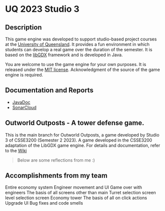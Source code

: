 # UQ 2023 Studio 3 

## Description

This game engine was developed to support studio-based project courses at the [University of Queensland](https://uq.edu.au/ "UQ Home Page"). It provides a fun environment in which students can develop a real game over the duration of the semester. It is based on the [libGDX](https://libgdx.com/ "libGDX Information") framework and is developed in Java.

You are welcome to use the game engine for your own purposes. It is released under the [MIT license](https://opensource.org/licenses/MIT "MIT License Description"). Acknowledgment of the source of the game engine is required.

## Documentation and Reports

- [JavaDoc](https://uqcsse3200.github.io/2023-studio-3/)
- [SonarCloud](https://sonarcloud.io/project/overview?id=UQcsse3200_2023-studio-3)


## Outworld Outposts - A tower defense game.

This is the main branch for Outworld Outposts, a game developed by Studio 3 of CSSE3200 (Semester 2 2023). 
A game developed in the CSSE3200 adaptation of the LibGDX game engine. For details and documentation, refer to the [Wiki](https://github.com/UQcsse3200/2023-studio-3/wiki)

> Below are some reflections from me :)

## Accomplishments from my team
Entire economy system
Engineer movement and UI
Game over with engineers
The basis of all screens other than main
Turret selection screen
level selection screen
Economy tower
The basis of all on click actions
Upgrade UI
Bug fixes and code smells


